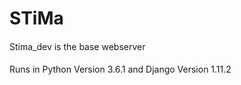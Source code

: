 # STiMa

####
Stima_dev is the base webserver
####
Runs in Python Version 3.6.1 and Django Version 1.11.2
